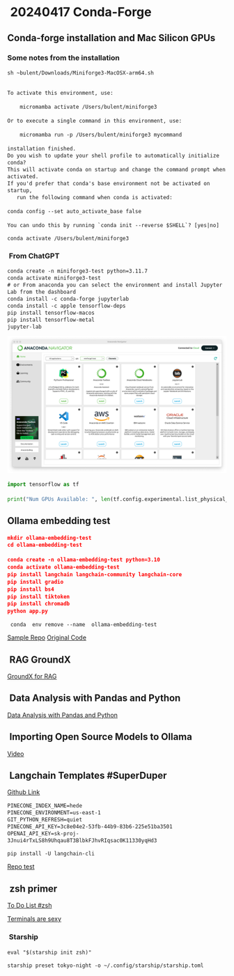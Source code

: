 #  20240417 Conda-Forge

## Conda-forge installation and Mac Silicon GPUs

### Some notes from the installation

```shell
sh ~bulent/Downloads/Miniforge3-MacOSX-arm64.sh

```

```shell

To activate this environment, use:

    micromamba activate /Users/bulent/miniforge3

Or to execute a single command in this environment, use:

    micromamba run -p /Users/bulent/miniforge3 mycommand

installation finished.
Do you wish to update your shell profile to automatically initialize conda?
This will activate conda on startup and change the command prompt when activated.
If you'd prefer that conda's base environment not be activated on startup,
   run the following command when conda is activated:

conda config --set auto_activate_base false

You can undo this by running `conda init --reverse $SHELL`? [yes|no]
```

```shell
conda activate /Users/bulent/miniforge3
```

###  From ChatGPT

```shell
conda create -n miniforge3-test python=3.11.7
conda activate miniforge3-test
# or From anaconda you can select the environment and install Jupyter Lab from the dashboard
conda install -c conda-forge jupyterlab
conda install -c apple tensorflow-deps
pip install tensorflow-macos
pip install tensorflow-metal
jupyter-lab 
```

![Anaconda Dashboard](anaconda-dashboard.png)

```python
import tensorflow as tf

print("Num GPUs Available: ", len(tf.config.experimental.list_physical_devices('GPU')))
```

## Ollama embedding test

```json
mkdir ollama-embedding-test
cd ollama-embedding-test

conda create -n ollama-embedding-test python=3.10
conda activate ollama-embedding-test
pip install langchain langchain-community langchain-core 
pip install gradio
pip install bs4
pip install tiktoken
pip install chromadb
python app.py

```

```shell
 conda  env remove --name  ollama-embedding-test

```

[Sample Repo](https://github.com/bbmorten/ollama-embedding-test.git)
[Original Code](https://mer.vin/2024/02/ollama-embedding/)

##  RAG GroundX

[GroundX for RAG](https://documentation.groundx.ai/docs/quick-start)

##  Data Analysis with Pandas and Python

[Data Analysis with Pandas and Python](https://learning.oreilly.com/course/data-analysis-with/9781788622394/)

##  Importing Open Source Models to Ollama

[Video](https://www.youtube.com/watch?v=fnvZJU5Fj3Q&t=1s)

##  Langchain Templates #SuperDuper

[Github Link](https://github.com/langchain-ai/langchain/tree/master/templates)

```shell
PINECONE_INDEX_NAME=hede
PINECONE_ENVIRONMENT=us-east-1
GIT_PYTHON_REFRESH=quiet
PINECONE_API_KEY=3c8e04e2-53fb-44b9-83b6-225e51ba3501
OPENAI_API_KEY=sk-proj-3Jnui4rTxLS8h9Uhqau8T3BlbkFJhvRIqsac0K11330yqHd3
```

```shell
pip install -U langchain-cli

```

[Repo test]( https://github.com/bbmorten/langchain-templates-test.git )

##  zsh primer

[To Do List #zsh](https://github.com/rothgar/mastering-zsh/blob/master/docs/config/general.md)

[Terminals are sexy](https://github.com/rothgar/mastering-zsh/blob/master/docs/misc/reference.md)

###  Starship

```shell title=".zshrc"
eval "$(starship init zsh)"

```

```shell
starship preset tokyo-night -o ~/.config/starship/starship.toml

```
